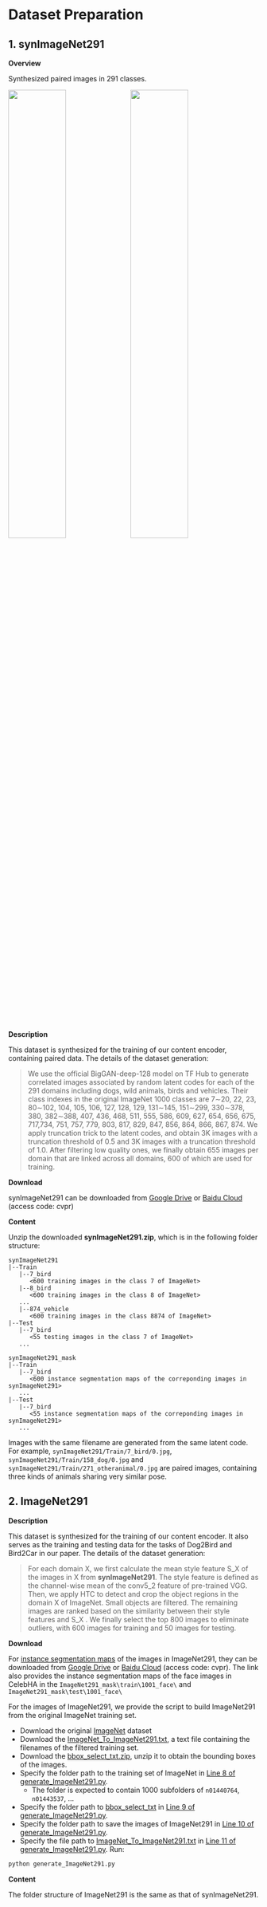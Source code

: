 # Dataset Preparation

## 1. synImageNet291

**Overview**

Synthesized paired images in 291 classes.

<img src="https://user-images.githubusercontent.com/18130694/160621363-2f1bb0d3-b460-4877-ba9e-ed33b89a8194.jpg" width="48%"> <img src="https://user-images.githubusercontent.com/18130694/160621375-28bf2fe1-7488-4292-a9d7-fb14280d0682.jpg" width="48%">

**Description**

This dataset is synthesized for the training of our content encoder, containing paired data. The details of the dataset generation:

> We use the official BigGAN-deep-128 model on TF Hub 
to generate correlated images associated by random latent codes for each of the 291 domains 
including dogs, wild animals, birds and vehicles. 
Their class indexes in the original ImageNet 1000 classes are 7∼20, 22, 23, 80∼102, 104, 105, 106, 127, 128, 129, 131∼145, 151∼299, 330∼378, 
380, 382∼388, 407, 436, 468, 511, 555, 586, 609, 627, 654, 656, 675, 717,734, 751, 757, 779, 803, 817, 829, 847, 856, 864, 866, 867, 874. 
We apply truncation trick to the latent codes, and obtain 3K images with a truncation threshold of 0.5 and 3K images with a truncation threshold of 1.0. 
After filtering low quality ones, we finally obtain 655 images per domain that are linked across all domains, 600 of which are used for training. 

**Download**

synImageNet291 can be downloaded from 
[Google Drive](https://drive.google.com/file/d/1amMu_IU_W0ELGq7x2ixAMk5ZJlBUNCqL/view?usp=sharing) or [Baidu Cloud](https://pan.baidu.com/s/1Nameanuztw8VXTd2QP9GSw?pwd=cvpr) (access code: cvpr)

**Content**

Unzip the downloaded **synImageNet291.zip**, which is in the following folder structure:
```
synImageNet291
|--Train
   |--7_bird
      <600 training images in the class 7 of ImageNet>
   |--8_bird
      <600 training images in the class 8 of ImageNet>
   ...
   |--874_vehicle
      <600 training images in the class 8874 of ImageNet>   
|--Test
   |--7_bird
      <55 testing images in the class 7 of ImageNet>   
   ...
   
synImageNet291_mask
|--Train
   |--7_bird
      <600 instance segmentation maps of the correponding images in synImageNet291>
   ...
|--Test
   |--7_bird
      <55 instance segmentation maps of the correponding images in synImageNet291>   
   ...
```

Images with the same filename are generated from the same latent code.
For example, `synImageNet291/Train/7_bird/0.jpg`, `synImageNet291/Train/158_dog/0.jpg` and `synImageNet291/Train/271_otheranimal/0.jpg` are paired images, 
containing three kinds of animals sharing very similar pose.


## 2. ImageNet291

**Description**

This dataset is synthesized for the training of our content encoder.
It also serves as the training and testing data for the tasks of Dog2Bird and Bird2Car in our paper.
The details of the dataset generation:

> For each domain X, we first calculate the mean style feature S_X of the images in X from **synImageNet291**. 
The style feature is defined as the channel-wise mean of the conv5_2 feature of pre-trained VGG. Then, we apply
HTC to detect and crop the object regions in the domain X of ImageNet. Small objects are filtered. The remaining
images are ranked based on the similarity between their style features and S_X . We finally select the top 800 images to
eliminate outliers, with 600 images for training and 50 images for testing.

**Download**

For [instance segmentation maps](https://drive.google.com/file/d/1iAGsFmkFAYxfwo4tXkctCKikCUjmBn85/view?usp=sharing) of the images in ImageNet291, they can be downloaded from 
[Google Drive](https://drive.google.com/drive/folders/1LPbUqpOM4oADnhRqWteTRiVrYo_U01zx?usp=sharing) or [Baidu Cloud](https://pan.baidu.com/s/1Nameanuztw8VXTd2QP9GSw?pwd=cvpr) (access code: cvpr).
The link also provides the instance segmentation maps of the face images in CelebHA in the `ImageNet291_mask\train\1001_face\` and `ImageNet291_mask\test\1001_face\`

For the images of ImageNet291, we provide the script to build ImageNet291 from the original ImageNet training set.

* Download the original [ImageNet](https://image-net.org/download.php) dataset 
* Download the [ImageNet_To_ImageNet291.txt](https://drive.google.com/file/d/10nvdJigeKn5mA5rsPdWLu9g8uKJe0d_p/view?usp=sharing), a text file containing the filenames of the filtered training set. 
* Download the [bbox_select_txt.zip](https://drive.google.com/file/d/1PvOaLwm8-mjpCJPesPRyIA4U4SgQkvr5/view?usp=sharing), unzip it to obtain the bounding boxes of the images. 
* Specify the folder path to the training set of ImageNet in [Line 8 of generate_ImageNet291.py](./generate_ImageNet291.py#L8).
   * The folder is expected to contain 1000 subfolders of `n01440764`, `n01443537`, ...
* Specify the folder path to [bbox_select_txt](https://drive.google.com/file/d/1PvOaLwm8-mjpCJPesPRyIA4U4SgQkvr5/view?usp=sharing) in [Line 9 of generate_ImageNet291.py](./generate_ImageNet291.py#L9).
* Specify the folder path to save the images of ImageNet291 in [Line 10 of generate_ImageNet291.py](./generate_ImageNet291.py#L10).
* Specify the file path to [ImageNet_To_ImageNet291.txt](https://drive.google.com/file/d/10nvdJigeKn5mA5rsPdWLu9g8uKJe0d_p/view?usp=sharing) in [Line 11 of generate_ImageNet291.py](./generate_ImageNet291.py#L11). Run:

```python
python generate_ImageNet291.py
```

**Content**

The folder structure of ImageNet291 is the same as that of synImageNet291.
